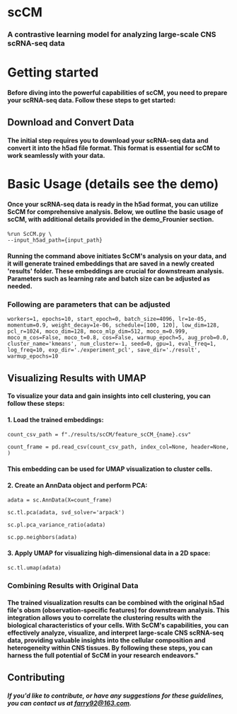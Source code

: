 # scCM
### A contrastive learning model for analyzing large-scale CNS scRNA-seq data

# Getting started
#### Before diving into the powerful capabilities of scCM, you need to prepare your scRNA-seq data. Follow these steps to get started:
## Download and Convert Data
#### The initial step requires you to download your scRNA-seq data and convert it into the h5ad file format. This format is essential for scCM to work seamlessly with your data.

# Basic Usage (details see the demo)
#### 	Once your scRNA-seq data is ready in the h5ad format, you can utilize ScCM for comprehensive analysis. Below, we outline the basic usage of scCM, with additional details provided in the demo_Frounier section.

	%run ScCM.py \
	--input_h5ad_path={input_path} 

#### Running the command above initiates ScCM's analysis on your data, and it will generate trained embeddings that are saved in a newly created 'results' folder. These embeddings are crucial for downstream analysis. Parameters such as learning rate and batch size can be adjusted as needed.
### Following are parameters that can be adjusted
	workers=1, epochs=10, start_epoch=0, batch_size=4096, lr=1e-05, momentum=0.9, weight_decay=1e-06, schedule=[100, 120], low_dim=128, pcl_r=1024, moco_dim=128, moco_mlp_dim=512, moco_m=0.999, moco_m_cos=False, moco_t=0.8, cos=False, warmup_epoch=5, aug_prob=0.0, cluster_name='kmeans', num_cluster=-1, seed=0, gpu=1, eval_freq=1, log_freq=10, exp_dir='./experiment_pcl', save_dir='./result', warmup_epochs=10

## Visualizing Results with UMAP
#### To visualize your data and gain insights into cell clustering, you can follow these steps:

#### 1. Load the trained embeddings:

	count_csv_path = f"./results/scCM/feature_scCM_{name}.csv"

	count_frame = pd.read_csv(count_csv_path, index_col=None, header=None, )

#### This embedding can be used for UMAP visualization to cluster cells.

#### 2. Create an AnnData object and perform PCA:

	adata = sc.AnnData(X=count_frame)

	sc.tl.pca(adata, svd_solver='arpack')

	sc.pl.pca_variance_ratio(adata) 

	sc.pp.neighbors(adata) 

#### 3. Apply UMAP for visualizing high-dimensional data in a 2D space:

	sc.tl.umap(adata) 

### Combining Results with Original Data
#### The trained visualization results can be combined with the original h5ad file's obsm (observation-specific features) for downstream analysis. This integration allows you to correlate the clustering results with the biological characteristics of your cells. With ScCM's capabilities, you can effectively analyze, visualize, and interpret large-scale CNS scRNA-seq data, providing valuable insights into the cellular composition and heterogeneity within CNS tissues. By following these steps, you can harness the full potential of ScCM in your research endeavors."

## Contributing
##### If you'd like to contribute, or have any suggestions for these guidelines, you can contact us at farry92@163.com.

